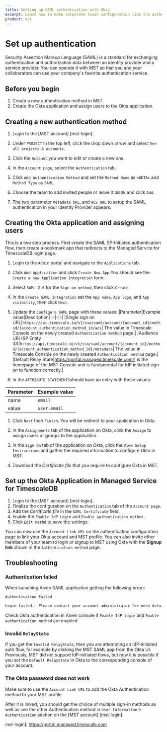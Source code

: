 ```yaml
---
title: Setting up SAML authentication with Okta
excerpt: Learn how to make corporate level configuration like the authentication setup on Managed Service for TimescaleDB 
product: mst
---
```


# Set up authentication

Security Assertion Markup Language (SAML) is a standard for exchanging authentication
and authorization data between an identity provider and a service provider. You can operate
it with MST so that you and your collaborators can use your company's favorite authentication service.

## Before you begin

1.  Create a new authentication method in MST.
1.  Create the Okta application and assign users to the Okta application.

<procedure>

## Creating a new authentication method

1.  Login to the [MST account] [mst-login].

1.  Under `PROJECT` in the top left, click the drop down arrow and select `See all projects & accounts`.

1.  Click the `Account` you want to edit or create a new one.

1.  In the `Account page`, select the `Authentication` tab.

1.  Click `Add Authentication Method` and set the `Method Name` as `<OKTA>` and
    `Method Type` as `SAML`.

1.  Choose the team to add invited people or leave it blank and click `Add`.

1.  The two parameter `Metadata URL`, and `ACS URL` to setup the SAML
    authentication in your Identity Provider appears.

</procedure>

## Creating the Okta application and assigning users

This is a two step process. First create the SAML SP-Initiated
authentication flow, then create a bookmark app that redirects to
the Managed Service for TimescaleDB login page.

<procedure>

1.  Login to the `Admin` portal and navigate to the `Applications` tab.

1.  Click `Add Application` and click `Create New App` You should see
    the `Create a new Application Integration` form.

1.  Select `SAML 2.0` for the `Sign on method`, then click `Create`.

1.  In the `Create SAML Integration` set the `App name`, `App logo`, and `App visibility`,
    then click `Next`.

1.  Update the `Configure SAML` page with these values:
    |Parameter|Example value|Description|
   |-|-|-|
   |Single sign on URL|`https://api.timescale.io/v1/sso/saml/account/{account_id}/method/{account_authentication_method_id/acs`|
   The value in Timescale Console on the newly created `Authentication method` page.|
   |Audience URI (SP Entity ID)|`https://api.timescale.io/v1/sso/saml/account/{account_id}/method/{account_authentication_method_id}/metadata`|
   The value in Timescale Console on the newly created `Authentication method` page.|
   |Default Relay State|https://portal.managed.timescale.com/| is the homepage
   of the MST Console and is fundamental for IdP initiated sign-on to function
   correctly.|

1.  In the `ATTRIBUTE STATEMENTS`should have an entry with these values:

   |Parameter|Example value|
   |-|-|
   |name|`email`|
   |value|`user.email`|

1.  Click `Next` then `Finish`. You will be redirect to your application in Okta.

1.  In the `Assignments` tab of the application on Okta, click the `Assign` to assign
    users or groups to the application.

1.  In the `Sign On` tab of the application on Okta, click the `View Setup Instructions`
    and gather the required information to configure Okta in MST.
1.  Download the *Certificate file* that you require to configure Okta in MST.

</procedure>

## Set up the Okta Application in Managed Service for TimescaleDB

<procedure>

1.  Login to the [MST account] [mst-login].
1.  Finalize the configuration on the `Authentication` tab of the `Account page`.
1.  Add the *Certificate file* in the `SAML Certificate` field.
1.  Enable the `Enable IdP Login` and `Enable authentication method`.
1.  Click `Edit methd` to save the settings.

</procedure>

You can now use the `Account Link URL` on the authentication configuration page
to link your Okta account and MST profile. You can also invite other members of
your team to login or signup to MST using Okta with the **Signup link** shown in
the `Authentication method` page.

## Troubleshooting

### Authentication failed

When launching Aiven SAML application getting the following error::

   ```bash
   Authentication Failed

   Login failed.  Please contact your account administrator for more details.
   ```

Check Okta authentication in Aiven console if `Enable IdP login` and `Enable authentication method` are
enabled.

### Invalid `RelayState`

If you get the `Invalid RelayState`, then you are attempting an IdP-initiated
auth flow, for example by clicking the MST SAML app from the Okta UI.
Previously, MST did not support IdP-initiated flows, but now it is possible if
you set the `Default RelayState` in Okta to the corresponding console of your
account.

### The Okta password does not work

Make sure to use the `Account Link URL` to add the Okta Authentication method to your MST profile.

After it is linked, you should get the choice of multiple sign-in methods as well as see the other
Authentication method in `User Information`-> `Authentication` section on the [MST account] [mst-login].

mst-login]: <https://portal.managed.timescale.com>
